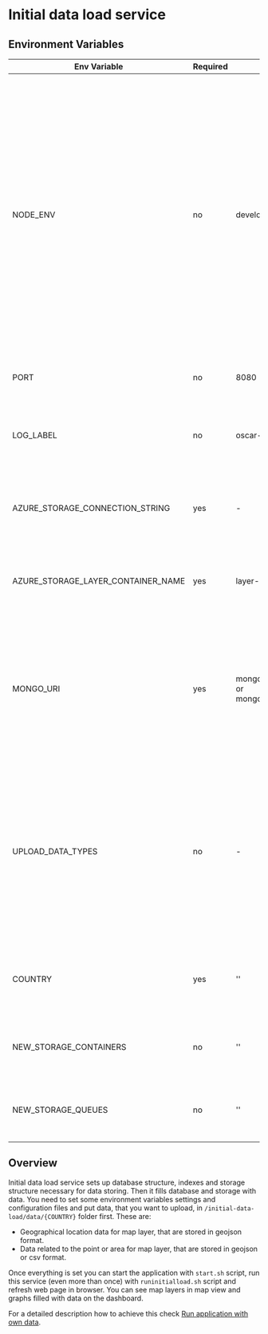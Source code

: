 # Initial data load service

## Environment Variables

| Env Variable                       | Required | Default Value                                                      | Description                                                                                                                                                                                                                                                                                                      |
| ---------------------------------- | -------- | ------------------------------------------------------------------ | ---------------------------------------------------------------------------------------------------------------------------------------------------------------------------------------------------------------------------------------------------------------------------------------------------------------- |
| NODE_ENV                           | no       | development                                                        | This environment variable is used to state in our case whether a particular environment is development, production, test or provision environment. Express uses it to alter its own default behavior. Fo example a common use-case is running additional debugging or logging code in a development environment. |
| PORT                               | no       | 8080                                                               | The port on which the service is running.                                                                                                                                                                                                                                                                        |
| LOG_LABEL                          | no       | oscar-initial-data-upload                                          | Title of the logs that you can see in the terminal when you run the service.                                                                                                                                                                                                                                     |
| AZURE_STORAGE_CONNECTION_STRING    | yes      | -                                                                  | Connection string for Azure Storage (in cloud or Azurite locally).                                                                                                                                                                                                                               |
| AZURE_STORAGE_LAYER_CONTAINER_NAME | yes      | layer-geo-data                                                     | Name of the Blob Container to which geojsons are saved in the Azurite.                                             |
| MONGO_URI                          | yes      | mongodb://localhost:27917/oscar or mongodb://localhost:27017/oscar | URI with port on which the MongoDB is running. In the development environment it runs on port 27917 and in the testing environment on port 27017.                                                                                                                                                                |
| UPLOAD_DATA_TYPES                  | no       | -                                                                  | List of datasets, to be uploaded into the database, separated by comma. There are two options: 'mapLayers' for the map view configuration and 'attributes' for application data.                                                                                                                                                        |
| COUNTRY                            | yes      | ''                                                                 | Name of the folder from which you get the data for the specific country.                                                                                                                                                                                                                                         |
| NEW_STORAGE_CONTAINERS             | no       | ''                                                                 | Names of the Blob Containers to be created in Azure Storage..                                                                                                                                                                                                                                                                     |
| NEW_STORAGE_QUEUES                 | no       | ''                                                                 | Names of the Storage Queues to be created in Azure Storage..                                                                                                                                                                                                                                                                   |

## Overview

Initial data load service sets up database structure, indexes and storage structure necessary for data storing. Then it fills database and storage with data. You need to set some environment variables settings and configuration files and put data, that you want to upload, in `/initial-data-load/data/{COUNTRY}` folder first. These are:

- Geographical location data for map layer, that are stored in geojson format.
- Data related to the point or area for map layer, that are stored in geojson or csv format.

Once everything is set you can start the application with `start.sh` script, run this service (even more than once) with `runinitialload.sh` script and refresh web page in browser. You can see map layers in map view and graphs filled with data on the dashboard.

For a detailed description how to achieve this check [Run application with own data](../tutorials/run-application-with-own-data.md).
